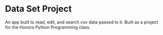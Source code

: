 # Data Set Project
An app built to read, edit, and search csv data passed to it. Built as a project for the Honors Python Programming class.
